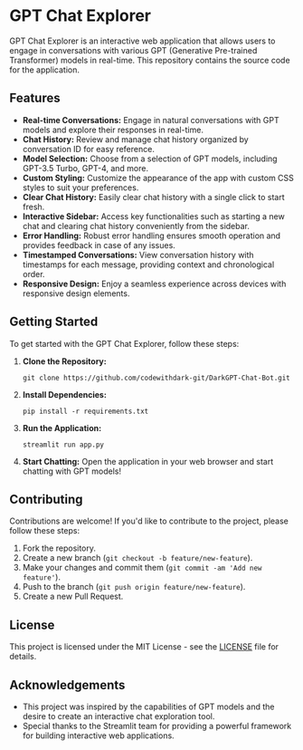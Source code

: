 # GPT Chat Explorer

GPT Chat Explorer is an interactive web application that allows users to engage in conversations with various GPT (Generative Pre-trained Transformer) models in real-time. This repository contains the source code for the application.

## Features

- **Real-time Conversations:** Engage in natural conversations with GPT models and explore their responses in real-time.
- **Chat History:** Review and manage chat history organized by conversation ID for easy reference.
- **Model Selection:** Choose from a selection of GPT models, including GPT-3.5 Turbo, GPT-4, and more.
- **Custom Styling:** Customize the appearance of the app with custom CSS styles to suit your preferences.
- **Clear Chat History:** Easily clear chat history with a single click to start fresh.
- **Interactive Sidebar:** Access key functionalities such as starting a new chat and clearing chat history conveniently from the sidebar.
- **Error Handling:** Robust error handling ensures smooth operation and provides feedback in case of any issues.
- **Timestamped Conversations:** View conversation history with timestamps for each message, providing context and chronological order.
- **Responsive Design:** Enjoy a seamless experience across devices with responsive design elements.

## Getting Started

To get started with the GPT Chat Explorer, follow these steps:

1. **Clone the Repository:**
   ```
   git clone https://github.com/codewithdark-git/DarkGPT-Chat-Bot.git
   ```

2. **Install Dependencies:**
   ```
   pip install -r requirements.txt
   ```

3. **Run the Application:**
   ```
   streamlit run app.py
   ```

4. **Start Chatting:**
   Open the application in your web browser and start chatting with GPT models!

## Contributing

Contributions are welcome! If you'd like to contribute to the project, please follow these steps:

1. Fork the repository.
2. Create a new branch (`git checkout -b feature/new-feature`).
3. Make your changes and commit them (`git commit -am 'Add new feature'`).
4. Push to the branch (`git push origin feature/new-feature`).
5. Create a new Pull Request.

## License

This project is licensed under the MIT License - see the [LICENSE](LICENSE) file for details.

## Acknowledgements

- This project was inspired by the capabilities of GPT models and the desire to create an interactive chat exploration tool.
- Special thanks to the Streamlit team for providing a powerful framework for building interactive web applications.
